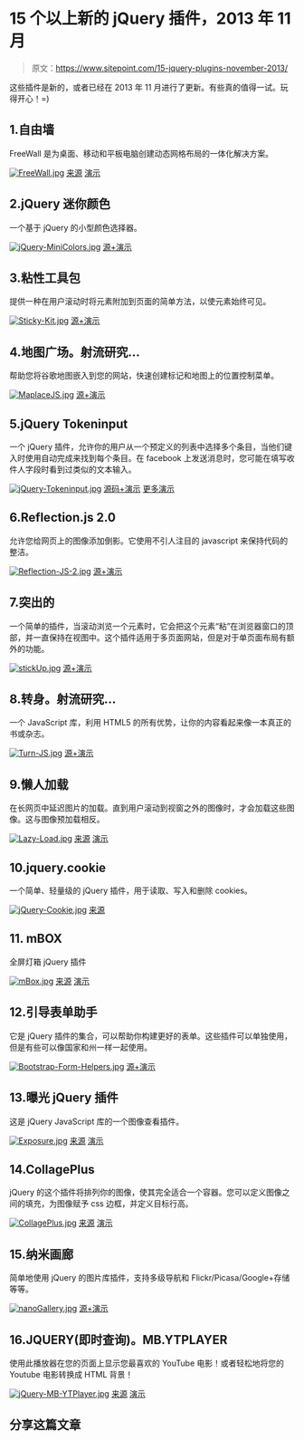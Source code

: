 # 15 个以上新的 jQuery 插件，2013 年 11 月

> 原文：<https://www.sitepoint.com/15-jquery-plugins-november-2013/>

这些插件是新的，或者已经在 2013 年 11 月进行了更新。有些真的值得一试。玩得开心！=)

## 1.自由墙

FreeWall 是为桌面、移动和平板电脑创建动态网格布局的一体化解决方案。

[![FreeWall.jpg](img/cd1a746b6bcb6f1fc1534259bb0cc763.png)](http://vnjs.net/www/project/freewall/) 
[来源](http://vnjs.net/www/project/freewall/) [演示](http://vnjs.net/www/project/freewall/example/css-animate.html)

## 2.jQuery 迷你颜色

一个基于 jQuery 的小型颜色选择器。

[![jQuery-MiniColors.jpg](img/fec7112fbf72e0922b16cc0bfe70ebd1.png)](http://labs.abeautifulsite.net/jquery-minicolors/) 
[源+演示](http://labs.abeautifulsite.net/jquery-minicolors/)

## 3.粘性工具包

提供一种在用户滚动时将元素附加到页面的简单方法，以使元素始终可见。

[![Sticky-Kit.jpg](img/357a9692f55275af2a292ddf334b94fb.png)](http://leafo.net/sticky-kit/) 
[源+演示](http://leafo.net/sticky-kit/)

## 4.地图广场。射流研究…

帮助您将谷歌地图嵌入到您的网站，快速创建标记和地图上的位置控制菜单。

[![MaplaceJS.jpg](img/044b54a8e3cbe7efb6c9203c011a13b4.png)](http://maplacejs.com/) 
[源+演示](http://maplacejs.com/)

## 5.jQuery Tokeninput

一个 jQuery 插件，允许你的用户从一个预定义的列表中选择多个条目，当他们键入时使用自动完成来找到每个条目。在 facebook 上发送消息时，您可能在填写收件人字段时看到过类似的文本输入。

[![jQuery-Tokeninput.jpg](img/48078fa028615f42d1552ecc94c3bb7a.png)](http://loopj.com/jquery-tokeninput/) 
[源码+演示](http://loopj.com/jquery-tokeninput/) [更多演示](http://loopj.com/jquery-tokeninput/demo.html)

## 6.Reflection.js 2.0

允许您给网页上的图像添加倒影。它使用不引人注目的 javascript 来保持代码的整洁。

[![Reflection-JS-2.jpg](img/ae295a68807950fd627293273e16c06a.png)](http://kenstechtips.com/reflection/) 
[源+演示](http://kenstechtips.com/reflection/)

## 7.突出的

一个简单的插件，当滚动浏览一个元素时，它会把这个元素“粘”在浏览器窗口的顶部，并一直保持在视图中。这个插件适用于多页面网站，但是对于单页面布局有额外的功能。

[![stickUp.jpg](img/2325103ad72b1faab6ea6cd76ea6ba25.png)](http://lirancohen.github.io/stickUp/) 
[源+演示](http://lirancohen.github.io/stickUp/)

## 8.转身。射流研究…

一个 JavaScript 库，利用 HTML5 的所有优势，让你的内容看起来像一本真正的书或杂志。

[![Turn-JS.jpg](img/16357f5181b6c28f96c3a10cafd925a0.png)](http://www.turnjs.com/) 
[源+演示](http://www.turnjs.com/)

## 9.懒人加载

在长网页中延迟图片的加载。直到用户滚动到视窗之外的图像时，才会加载这些图像。这与图像预加载相反。

[![Lazy-Load.jpg](img/71368f3fc559b1ba2e1c92c70621cb19.png)](http://www.appelsiini.net/projects/lazyload) 
[来源](http://www.appelsiini.net/projects/lazyload) [演示](http://www.appelsiini.net/projects/lazyload/enabled_wide.html)

## 10.jquery.cookie

一个简单、轻量级的 jQuery 插件，用于读取、写入和删除 cookies。

[![jQuery-Cookie.jpg](img/ddc5e6d24f8922e86a453a73efcc5f44.png)](https://github.com/carhartl/jquery-cookie) 
[来源](https://github.com/carhartl/jquery-cookie)

## 11\. mBOX

全屏灯箱 jQuery 插件

[![mBox.jpg](img/f8da1a8cb113340ca3b7561774976e2c.png)](https://github.com/phploaded/mbox/) 
[来源](https://github.com/phploaded/mbox/) [演示](http://mbox.phploaded.com/images-demo-content.html)

## 12.引导表单助手

它是 jQuery 插件的集合，可以帮助你构建更好的表单。这些插件可以单独使用，但是有些可以像国家和州一样一起使用。

[![Bootstrap-Form-Helpers.jpg](img/041e31f3cd6f5cc056bab88921f596b7.png)](http://bootstrapformhelpers.com/) 
[源+演示](http://bootstrapformhelpers.com/)

## 13.曝光 jQuery 插件

这是 jQuery JavaScript 库的一个图像查看插件。

[![Exposure.jpg](img/3d2ec24d6a1f2e9d7f5de413c412243f.png)](http://exposureforjquery.wordpress.com/) 
[来源](http://exposureforjquery.wordpress.com/) [演示](http://exposureforjquery.wordpress.com/demo/)

## 14.CollagePlus

jQuery 的这个插件将排列你的图像，使其完全适合一个容器。您可以定义图像之间的填充，为图像赋予 css 边框，并定义目标行高。

[![CollagePlus.jpg](img/1f12bfb9d040d95d4cf647eb16ebca2a.png)](http://collageplus.edlea.com/) 
[来源](http://collageplus.edlea.com/) [演示](http://collageplus.edlea.com/example.html)

## 15.纳米画廊

简单地使用 jQuery 的图片库插件，支持多级导航和 Flickr/Picasa/Google+存储等等。

[![nanoGallery.jpg](img/c40c742496e06cd834a01e0487bd1a99.png)](http://nanogallery.brisbois.fr/) 
[源+演示](http://nanogallery.brisbois.fr/)

## 16.JQUERY(即时查询)。MB.YTPLAYER

使用此播放器在您的页面上显示您最喜欢的 YouTube 电影！或者轻松地将您的 Youtube 电影转换成 HTML 背景！

[![jQuery-MB-YTPlayer.jpg](img/2a087ef9cefbb62dabeb19df1850ab72.png)](http://pupunzi.open-lab.com/mb-jquery-components/jquery-mb-ytplayer/) 
[来源](http://pupunzi.open-lab.com/mb-jquery-components/jquery-mb-ytplayer/) [演示](http://pupunzi.com/#mb.components/mb.YTPlayer/YTPlayer.html)

## 分享这篇文章